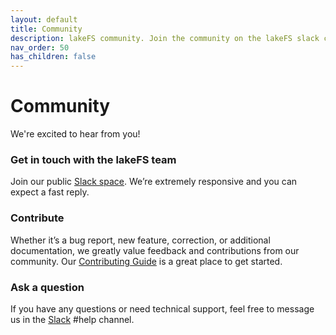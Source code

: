 ```yaml
---
layout: default
title: Community
description: lakeFS community. Join the community on the lakeFS slack channel and feel free to ask questions and get help.
nav_order: 50
has_children: false
---
```


# Community

We're excited to hear from you!

### Get in touch with the lakeFS team

Join our public [Slack space](https://join.slack.com/t/lakefs/shared_invite/zt-ks1fwp0w-bgD9PIekW86WF25nE_8_tw). We’re extremely responsive and you can expect a fast reply.

### Contribute

Whether it’s a bug report, new feature, correction, or additional documentation, we greatly value feedback and contributions from our community. Our [Contributing Guide](https://docs.lakefs.io/contributing.html) is a great place to get started. 

### Ask a question

If you have any questions or need technical support, feel free to message us in the [Slack](https://join.slack.com/t/lakefs/shared_invite/zt-ks1fwp0w-bgD9PIekW86WF25nE_8_tw) #help channel. 



